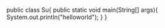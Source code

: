 public class Su{
  public static void main(String[] args){
    System.out.println("helloworld");
  }
}
